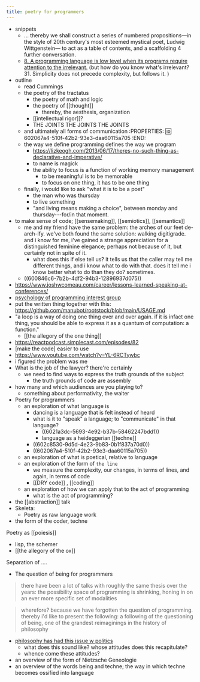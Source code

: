 ```yaml
---
title: poetry for programmers
---
```


- snippets
  - ... thereby we shall construct a series of numbered propositions—in the style of 20th century's most esteemed mystical poet, Ludwig Wittgenstein— to act as a table of contents, and a scaffolding 4 further conversation.
  - [8. A programming language is low level when its programs require attention to the irrelevant.](http://www.cs.yale.edu/homes/perlis-alan/quotes.html)
(but how do you know what's irrelevant? 31. Simplicity does not precede complexity, but follows it. )
- outline
  - read Cummings
  - the poetry of the tractatus
    - the poetry of math and logic
    - the poetry of [[thought]]
      - thereby, the aesthesis, organization
    - [[intellectual rigor]]?
    - THE JOINTS THE JOINTS THE JOINTS
  - and ultimately all forms of communication
:PROPERTIES:
:id: 602067a4-510f-42b2-93e3-daa60115a705
:END:
  - the way we define programming defines the way we program
    - https://lizkeogh.com/2013/06/17/theres-no-such-thing-as-declarative-and-imperative/
    - to name is magick
    - the ability to focus is a function of working memory management
      - to be meaningful is to be memorable
      - to focus on one thing, it has to be one thing
  - finally, i would like to ask "what it is to be a poet"
    - the man who was thursday
    - to live something
    - "and living means making a choice", between monday and thursday---for/in that moment.
- to make sense of code; [[sensemaking]], [[semiotics]], [[semantics]]
  - me and my friend have the same problem: the arches of our feet de-arch-ify. we've both found the same solution: walking digitigrade. and i know for me, i've gained a strange appreciation for a distinguished feminine elegance; perhaps not because of it, but certainly not in spite of it.
    - what does this if else tell us? it tells us that the caller may tell me different things, and i know what to do with that. does it tell me i know better what to do than they do? sometimes.
  - ((600846c6-7b2b-4df2-94b3-12896937d075))
- https://www.joshwcomeau.com/career/lessons-learned-speaking-at-conferences/
- [psychology of programming interest group](https://www.ppig.org/papers/)
- put the written thing together with this: https://github.com/manubot/rootstock/blob/main/USAGE.md
- "a loop is a way of doing one thing over and over again. if it is infact one thing, you should be able to express it as a quantum of computation: a function."
  - [[the allegory of the one thing]]
- https://reactpodcast.simplecast.com/episodes/82
- [make the code] easier to use
- https://www.youtube.com/watch?v=YL-6RCTywbc
- i figured the problem was me
- What is the job of the lawyer? there're certainly
  - we need to find ways to express the truth grounds of the subject
    - the truth grounds of code are assembly
- how many and which audiences are you playing to?
  - something about performativity, the waiter
- Poetry for programmers
  - an exploration of what language is
    - dancing is a language that is felt instead of heard
    - what is it to "speak" a language; to "communicate" in that language?
      - ((6021a3dc-5693-4e92-b37b-58462247bdd1))
      - language as a heideggerian [[techne]]
    - ((602c8530-9d5d-4e23-9b83-0b1f837a70d0))
    - ((602067a4-510f-42b2-93e3-daa60115a705))
  - an exploration of what is poetical, relative to language
  - an exploration of the form of `the line`
    - we measure the complexity, our changes, in terms of lines,
and again, in terms of code
    - [[DRY code]] , [[coding]]
  - an exploration of how we can apply that to the act of programming
    - what is the act of programming?
- the [[abstraction]] talk
- Skeleta:
  - Poetry as raw language work
- the form of the coder, techne

Poetry as [[poiesis]] 
- lisp, the schemer
- [[the allegory of the ox]]

Separation of ....
  - The question of being for programmers
> there have been a lot of talks with roughly the same thesis over the years: the possibility space of programming is shrinking, honing in on an ever more specific set of modalities

> wherefore? because we have forgotten the question of programming. thereby i'd like to present the following: a following of the questioning of being, one of the grandest reimaginings in the history of philosophy
- [philosophy has had this issue w politics](https://aeon.co/videos/whats-essential-is-i-must-understand-a-rare-candid-interview-with-hannah-arendt)
  - what does this sound like? whose attitudes does this recapitulate?
  - whence come these attitudes?
- an overview of the form of Nietzsche Geneologie
- an overview of the words being and techne; the way in which techne becomes ossified into language
